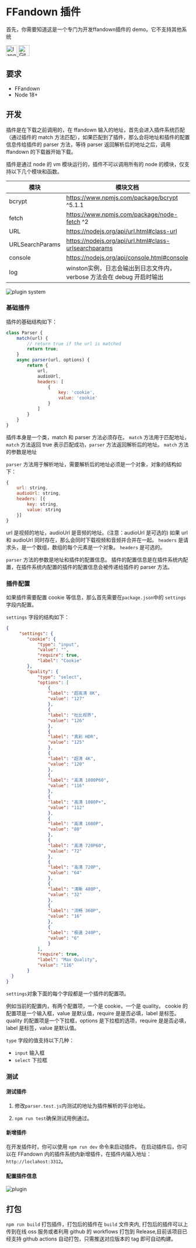# FFandown 插件

<p>首先，你需要知道这是一个专门为开发ffandown插件的 demo。它不支持其他系统</p>

<p><a href="/README.md">
        <img alt="lang" style="height: 30px;" src="https://img.shields.io/badge/Lang-En-brightgreen" />
</a><a href="https://github.com/helson-lin/ffandown-plugin">
       <img alt="GitHub forks" style="height: 30px;" src="https://img.shields.io/github/forks/helson-lin/ffandown-plugin">
</a></p>

##  要求

- FFandown
- Node 18+


## 开发 

插件是在下载之前调用的，在 ffandown 输入的地址，首先会进入插件系统匹配（通过插件的 match 方法匹配），如果匹配到了插件，那么会将地址和插件的配置信息传给插件的 parser 方法，等待 parser 返回解析后的地址之后，调用 ffandown 的下载器开始下载。

插件是通过 node 的 vm 模块运行的，插件不可以调用所有的 node 的模块，仅支持以下几个模块和函数。

| 模块 | 模块文档 |
| ----------- | ----------- |
| bcrypt | https://www.npmjs.com/package/bcrypt ^5.1.1 |
| fetch | https://www.npmjs.com/package/node-fetch ^2 |
|  URL | https://nodejs.org/api/url.html#class-url |
|  URLSearchParams | https://nodejs.org/api/url.html#class-urlsearchparams |
|  console | https://nodejs.org/api/console.html#console |
|  log | winston实例，日志会输出到日志文件内，verbose 方法会在 debug 开启时输出 |

![plugin system](./assets/CleanShot%202025-03-30%20at%2018.27.31@2x.png)

### 基础插件

插件的基础结构如下：

```js
class Parser {
    match(url) {
        // return true if the url is matched
        return true;
    }
    async parser(url, options) {
        return {
            url,
            audioUrl,
            headers: [
                {
                    key: 'cookie',
                    value: 'cookie'
                }
            ]
        }
    }
}
```

插件本身是一个类，match 和 parser 方法必须存在。
`match` 方法用于匹配地址，
`match` 方法返回 true 表示匹配成功，`parser` 方法返回解析后的地址。
`match` 方法的参数是地址

`parser` 方法用于解析地址，需要解析后的地址必须是一个对象，对象的结构如下：
```js
{
    url: string,
    audioUrl: string,
    headers: [{
        key: string,
        value: string
    }]
}
```
url 是视频的地址，audioUrl 是音频的地址。(注意：audioUrl 是可选的)
如果 url 和 audioUrl 同时存在，那么会同时下载视频和音频并合并在一起。
`headers` 是请求头，是一个数组，数组的每个元素是一个对象。
`headers` 是可选的。

`parser` 方法的参数是地址和插件的配置信息。
插件的配置信息是在插件系统内配置，在插件系统内配置的插件的配置信息会被传递给插件的 parser 方法。

### 插件配置

如果插件需要配置 cookie 等信息，那么首先需要在`package.json`中的 `settings`字段内配置。

`settings` 字段的结构如下：

```json
{
     "settings": {
        "cookie": {
            "type": "input",
            "value": "",
            "require": true,
            "label": "Cookie"
        },
        "quality": {
            "type": "select",
            "options": [
                {
                "label": "超高清 8K",
                "value": "127"
                },
                {
                "label": "杜比视界",
                "value": "126"
                },
                {
                "label": "真彩 HDR",
                "value": "125"
                },
                {
                "label": "超清 4K",
                "value": "120"
                },
                {
                "label": "高清 1080P60",
                "value": "116"
                },
                {
                "label": "高清 1080P+",
                "value": "112"
                },
                {
                "label": "高清 1080P",
                "value": "80"
                },
                {
                "label": "高清 720P60",
                "value": "72"
                },
                {
                "label": "高清 720P",
                "value": "64"
                },
                {
                "label": "清晰 480P",
                "value": "32"
                },
                {
                "label": "流畅 360P",
                "value": "16"
                },
                {
                "label": "极速 240P",
                "value": "6"
                }
            ],
            "require": true,
            "label": "Max Quality",
            "value": "116"
        }
  }
}
```

`settings`对象下面的每个字段都是一个插件的配置项。

例如当前的配置内，有两个配置项，一个是 cookie，一个是 quality。
cookie 的配置项是一个输入框，value 是默认值，require 是是否必填，label 是标签。
quality 的配置项是一个下拉框，options 是下拉框的选项，require 是是否必填，label 是标签，value 是默认值。

`type` 字段的值支持以下几种：
- `input` 输入框
- `select` 下拉框


### 测试

#### 测试插件

1. 修改`parser.test.js`内测试的地址为插件解析的平台地址。

2. `npm run test`确保测试用例通过。

#### 新增插件

在开发插件时，你可以使用 `npm run dev` 命令来启动插件。
在启动插件后，你可以在 FFandown 内的插件系统内新增插件，在插件内输入地址： `http://loclahost:3312`。

#### 配置插件信息

![plugin](./assets/Shot2025-03-March-Fr5VUkQh.png)


## 打包

`npm run build` 打包插件，打包后的插件在 `build` 文件夹内, 打包后的插件可以上传到在线 oss 服务或者利用 github 的 workflows 打包到 Release,目前该项目已经支持 github actions 自动打包，只需推送对应版本的 tag 即可自动构建。
